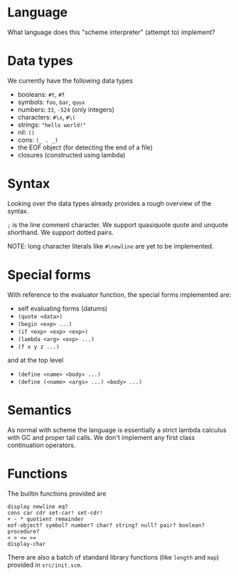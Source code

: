 # Language

What language does this "scheme interpreter" (attempt to) implement?


# Data types

We currently have the following data types

* booleans: `#t`, `#f`
* symbols: `foo`, `bar`, `quux`
* numbers: `33`, `-524` (only integers)
* characters: `#\x`, `#\(`
* strings: `"hello world!"`
* nil: `()`
* cons: `(_ . _)`
* the EOF object (for detecting the end of a file)
* closures (constructed using lambda)


# Syntax

Looking over the data types already provides a rough overview of the syntax.

`;` is the line comment character.
We support quasiquote quote and unquote shorthand.
We support dotted pairs.

NOTE: long character literals like `#\newline` are yet to be implemented.


# Special forms

With reference to the evaluator function, the special forms implemented are:

* self evaluating forms (datums)
* `(quote <data>)`
* `(begin <exp> ...)`
* `(if <exp> <exp> <exp>)`
* `(lambda <arg> <exp> ...)`
* `(f x y z ...)`

and at the top level

* `(define <name> <body> ...)`
* `(define (<name> <args> ...) <body> ...)`


# Semantics

As normal with scheme the language is essentially a strict lambda calculus with GC and proper tail calls. We don't implement any first class continuation operators.


# Functions

The builtin functions provided are

```
display newline eq?
cons car cdr set-car! set-cdr!
+ - * quotient remainder
eof-object? symbol? number? char? string? null? pair? boolean? procedure?
< > <= >=
display-char
```

There are also a batch of standard library functions (like `length` and `map`) provided in `src/init.scm`.
